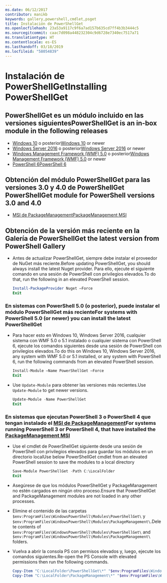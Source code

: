 ```yaml
---
ms.date: 06/12/2017
contributor: manikb
keywords: gallery,powershell,cmdlet,psget
title: Instalación de PowerShellGet
ms.openlocfilehash: 23a53a9117c9f6a7ad157b635cd7ff4b3b3444c5
ms.sourcegitcommit: caac7d098a448232304c9d6728e7340ec7517a71
ms.translationtype: HT
ms.contentlocale: es-ES
ms.lasthandoff: 03/18/2019
ms.locfileid: "58054839"
---
```

# <a name="installing-powershellget"></a><span data-ttu-id="1f4d0-103">Instalación de PowerShellGet</span><span class="sxs-lookup"><span data-stu-id="1f4d0-103">Installing PowerShellGet</span></span>

## <a name="powershellget-is-an-in-box-module-in-the-following-releases"></a><span data-ttu-id="1f4d0-104">PowerShellGet es un módulo incluido en las versiones siguientes</span><span class="sxs-lookup"><span data-stu-id="1f4d0-104">PowerShellGet is an in-box module in the following releases</span></span>

- <span data-ttu-id="1f4d0-105">[Windows 10](https://www.microsoft.com/windows) o posterior</span><span class="sxs-lookup"><span data-stu-id="1f4d0-105">[Windows 10](https://www.microsoft.com/windows) or newer</span></span>
- <span data-ttu-id="1f4d0-106">[Windows Server 2016](/windows-server/windows-server) o posterior</span><span class="sxs-lookup"><span data-stu-id="1f4d0-106">[Windows Server 2016](/windows-server/windows-server) or newer</span></span>
- <span data-ttu-id="1f4d0-107">[Windows Management Framework (WMF) 5.0](https://www.microsoft.com/download/details.aspx?id=50395) o posterior</span><span class="sxs-lookup"><span data-stu-id="1f4d0-107">[Windows Management Framework (WMF) 5.0](https://www.microsoft.com/download/details.aspx?id=50395) or newer</span></span>
- [<span data-ttu-id="1f4d0-108">PowerShell 6</span><span class="sxs-lookup"><span data-stu-id="1f4d0-108">PowerShell 6</span></span>](https://github.com/PowerShell/PowerShell/releases)

## <a name="get-powershellget-module-for-powershell-versions-30-and-40"></a><span data-ttu-id="1f4d0-109">Obtención del módulo PowerShellGet para las versiones 3.0 y 4.0 de PowerShell</span><span class="sxs-lookup"><span data-stu-id="1f4d0-109">Get PowerShellGet module for PowerShell versions 3.0 and 4.0</span></span>

- [<span data-ttu-id="1f4d0-110">MSI de PackageManagement</span><span class="sxs-lookup"><span data-stu-id="1f4d0-110">PackageManagement MSI</span></span>](https://www.microsoft.com/download/details.aspx?id=51451)

## <a name="get-the-latest-version-from-powershell-gallery"></a><span data-ttu-id="1f4d0-111">Obtención de la versión más reciente en la Galería de PowerShell</span><span class="sxs-lookup"><span data-stu-id="1f4d0-111">Get the latest version from PowerShell Gallery</span></span>

- <span data-ttu-id="1f4d0-112">Antes de actualizar PowerShellGet, siempre debe instalar el proveedor de NuGet más reciente.</span><span class="sxs-lookup"><span data-stu-id="1f4d0-112">Before updating PowerShellGet, you should always install the latest Nuget provider.</span></span> <span data-ttu-id="1f4d0-113">Para ello, ejecute el siguiente comando en una sesión de PowerShell con privilegios elevados.</span><span class="sxs-lookup"><span data-stu-id="1f4d0-113">To do that, run the following in an elevated PowerShell session.</span></span>

  ```powershell
  Install-PackageProvider Nuget –Force
  Exit
  ```

### <a name="for-systems-with-powershell-50-or-newer-you-can-install-the-latest-powershellget"></a><span data-ttu-id="1f4d0-114">En sistemas con PowerShell 5.0 (o posterior), puede instalar el módulo PowerShellGet más reciente</span><span class="sxs-lookup"><span data-stu-id="1f4d0-114">For systems with PowerShell 5.0 (or newer) you can install the latest PowerShellGet</span></span>

- <span data-ttu-id="1f4d0-115">Para hacer esto en Windows 10, Windows Server 2016, cualquier sistema con WMF 5.0 o 5.1 instalado o cualquier sistema con PowerShell 6, ejecute los comandos siguientes desde una sesión de PowerShell con privilegios elevados.</span><span class="sxs-lookup"><span data-stu-id="1f4d0-115">To do this on Windows 10, Windows Server 2016, any system with WMF 5.0 or 5.1 installed, or any system with PowerShell 6, run the following commands from an elevated PowerShell session.</span></span>

  ```powershell
  Install-Module –Name PowerShellGet –Force
  Exit
  ```

- <span data-ttu-id="1f4d0-116">Use `Update-Module` para obtener las versiones más recientes.</span><span class="sxs-lookup"><span data-stu-id="1f4d0-116">Use `Update-Module` to get newer versions.</span></span>

  ```powershell
  Update-Module -Name PowerShellGet
  Exit
  ```

### <a name="for-systems-running-powershell-3-or-powershell-4-that-have-installed-the-packagemanagement-msihttpswwwmicrosoftcomdownloaddetailsaspxid51451"></a><span data-ttu-id="1f4d0-117">En sistemas que ejecutan PowerShell 3 o PowerShell 4 que tengan instalado el [MSI de PackageManagement](https://www.microsoft.com/download/details.aspx?id=51451)</span><span class="sxs-lookup"><span data-stu-id="1f4d0-117">For systems running PowerShell 3 or PowerShell 4, that have installed the [PackageManagement MSI](https://www.microsoft.com/download/details.aspx?id=51451)</span></span>

- <span data-ttu-id="1f4d0-118">Use el cmdlet de PowerShellGet siguiente desde una sesión de PowerShell con privilegios elevados para guardar los módulos en un directorio local</span><span class="sxs-lookup"><span data-stu-id="1f4d0-118">Use below PowerShellGet cmdlet from an elevated PowerShell session to save the modules to a local directory</span></span>

  ```powershell
  Save-Module PowerShellGet -Path C:\LocalFolder
  Exit
  ```

- <span data-ttu-id="1f4d0-119">Asegúrese de que los módulos PowerShellGet y PackageManagement no estén cargados en ningún otro proceso.</span><span class="sxs-lookup"><span data-stu-id="1f4d0-119">Ensure that PowerShellGet and PackageManagement modules are not loaded in any other processes.</span></span>
- <span data-ttu-id="1f4d0-120">Elimine el contenido de las carpetas `$env:ProgramFiles\WindowsPowerShell\Modules\PowerShellGet\` y `$env:ProgramFiles\WindowsPowerShell\Modules\PackageManagement\`.</span><span class="sxs-lookup"><span data-stu-id="1f4d0-120">Delete contents of `$env:ProgramFiles\WindowsPowerShell\Modules\PowerShellGet\` and  `$env:ProgramFiles\WindowsPowerShell\Modules\PackageManagement\` folders.</span></span>
- <span data-ttu-id="1f4d0-121">Vuelva a abrir la consola PS con permisos elevados y, luego, ejecute los comandos siguientes.</span><span class="sxs-lookup"><span data-stu-id="1f4d0-121">Re-open the PS Console with elevated permissions then run the following commands.</span></span>

  ```powershell
  Copy-Item "C:\LocalFolder\PowerShellGet\*" "$env:ProgramFiles\WindowsPowerShell\Modules\PowerShellGet\" -Recurse -Force
  Copy-Item "C:\LocalFolder\PackageManagement\*" "$env:ProgramFiles\WindowsPowerShell\Modules\PackageManagement\" -Recurse -Force
  ```
